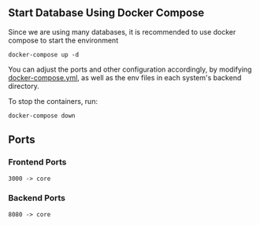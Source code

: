## Start Database Using Docker Compose
Since we are using many databases, it is recommended to use docker compose to start the environment
```
docker-compose up -d
```
You can adjust the ports and other configuration accordingly, by modifying [docker-compose.yml](docker-compose.yml), as well as the env files in each system's backend directory.

To stop the containers, run:
```
docker-compose down
```

## Ports
### Frontend Ports
```
3000 -> core
```

### Backend Ports
```
8080 -> core
```